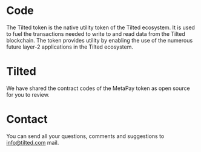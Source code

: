 # Code
The Tilted token is the native utility token of the Tilted ecosystem. It is used to fuel the transactions needed to write to and read data from the Tilted blockchain. The token provides utility by enabling the use of the numerous future layer-2 applications in the Tilted  ecosystem.
# Tilted
We have shared the contract codes of the MetaPay token as open source for you to review.
# Contact
 
You can send all your questions, comments and suggestions to info@tilted.com mail.
